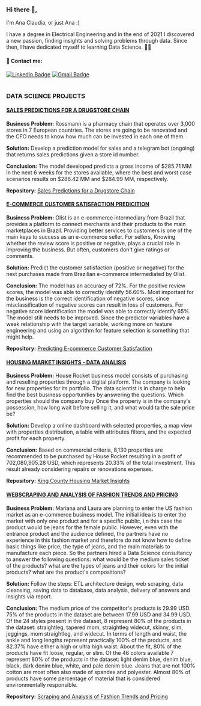 ### Hi there 👋,

I'm Ana Claudia, or just Ana :)

I have a degree in Electrical Engineering and in the end of 2021 I discovered a new passion, finding insights and solving problems through data. Since then, I have dedicated myself to learning Data Science. :woman_technologist:

#### 🤝 Contact me:

[![Linkedin Badge](https://img.shields.io/badge/-LinkedIn-black?style=flat-square&logo=Linkedin&logoColor=white&link=https://www.linkedin.com/in/anaclaudiarlemos//)](https://www.linkedin.com/in/anaclaudiarlemos/)
[![Gmail Badge](https://img.shields.io/badge/-Gmail-black?style=flat-square&logo=Gmail&logoColor=white&link:rlemos.anaclaudia@gmail.com)](mailto:rlemos.anaclaudia@gmail.com)

#
### DATA SCIENCE PROJECTS

#### [SALES PREDICTIONS FOR A DRUGSTORE CHAIN](https://github.com/anaclaudialemos/drugstore_sales_prediction)   
**Business Problem:** Rossmann is a pharmacy chain that operates over 3,000 stores in 7 European countries. The stores are going to be renovated and the CFO needs to know how much can be invested in each one of them.   

**Solution:** Develop a prediction model for sales and a telegram bot (ongoing) that returns sales predictions given a store id number.

**Conclusion:** The model developed predicts a gross income of $285.71 MM in the next 6 weeks for the stores available, where the best and worst case scenarios results on $286.42 MM and $284.99 MM, respectively.    

**Repository:** [Sales Predictions for a Drugstore Chain](https://github.com/anaclaudialemos/drugstore_sales_prediction)   

#### [E-COMMERCE CUSTOMER SATISFACTION PREDICITION](https://github.com/anaclaudialemos/predicting_customer_satisfaction)   
**Business Problem:** Olist is an e-commerce intermediary from Brazil that provides a platform to connect merchants and their products to the main marketplaces in Brazil. Providing better services to customers is one of the main keys to success as an e-commerce seller. For sellers, Knowing whether the review score is positive or negative, plays a crucial role in improving the business. But often, customers don't give ratings or comments.   

**Solution:** Predict the customer satisfaction (positive or negative) for the next purchases made from Brazilian e-commerce intermediated by Olist.   

**Conclusion:** The model has an accuracy of 72%. For the positive review scores, the model was able to correctly identify 56.60%. Most important for the business is the correct identification of negative scores, since misclassification of negative scores can result in loss of customers. For negative score identification the model was able to correctly identify 65%. The model still needs to be improved. Since the predictor variables have a weak relationship with the target variable, working more on feature engineering and using an algorithm for feature selection is something that might help.    

**Repository:** [Predicting E-commerce Customer Satisfaction](https://github.com/anaclaudialemos/predicting_customer_satisfaction/blob/main/README.md)   

#### [HOUSING MARKET INSIGHTS - DATA ANALISIS](https://github.com/anaclaudialemos/housing_market_analysis)   

**Business Problem:** House Rocket business model consists of purchasing and reselling properties through a digital platform. The company is looking for new properties for its portfolio. The data scientist is in charge to help find the best business opportunities by answering the questions. Which properties should the company buy Once the property is in the company's possession, how long wait before selling it, and what would ta the sale price be?   

**Solution:** Develop a online dashboard with selected properties, a map view with properties distribution, a table with attributes filters, and the expected profit for each property.

**Conclusion:** Based on commercial criteria, 8,130 properties are recommended to be purchased by House Rocket resulting in a profit of 702,080,905.28 USD, which represents 20.33% of the total investment. This result already considering repairs or renovations expenses.   

**Repository:** [King County Housing Market Insights](https://github.com/anaclaudialemos/housing_market_analysis) 

#### [WEBSCRAPING AND ANALYSIS OF FASHION TRENDS AND PRICING](https://github.com/anaclaudialemos/housing_market_analysis)   

**Business Problem:** Mariana and Laura are planning to enter the US fashion market as an e-commerce business model. The initial idea is to enter the market with only one product and for a specific public, i,n this case the product would be jeans for the female public. However, even with the entrance product and the audience defined, the partners have no experience in this fashion market and therefore do not know how to define basic things like price, the type of jeans, and the main materials to manufacture each piece. So the partners hired a Data Science consultancy to answer the following questions: what would be the medium sales ticket of the products? what are the types of jeans and their colors for the initial products? what are the product's compositions?   

**Solution:** Follow the steps: ETL architecture design, web scraping, data cleansing, saving data to database, data analysis, delivery of answers and insights via report.

**Conclusion:** The medium price of the competitor's products is 29.99 USD. 75% of the products in the dataset are between 17.99 USD and 34.99 USD. Of the 24 styles present in the dataset, 8 represent 80% of the products in the dataset: straightleg, tapered mom, straightleg widecut, skinny, slim, jeggings, mom straightleg, and widecut. In terms of length and waist, the ankle and long lengths represent practically 100% of the products, and 82.37% have either a high or ultra high waist. About the fit, 80% of the products have fit loose, regular, or slim. Of the 46 colors available 7 represent 80% of the products in the dataset: light denim blue, denim blue, black, dark denim blue, white, and pale denim blue. Jeans that are not 100% cotton are most often also made of spandex and polyester. Almost 80% of products have some percentage of material that is considered environmentally responsible.

**Repository:** [Scraping and Analysis of Fashion Trends and Pricing](https://github.com/anaclaudialemos/housing_market_analysis) 
